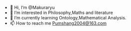 - 👋 Hi, I’m @Makuraryu
- 👀 I’m interested in Philosophy,Maths and literature
- 🌱 I’m currently learning Ontology,Mathematical Analysis.
- 📫 How to reach me Pumshang2004@163.com

<!---
Makuraryu/Makuraryu is a ✨ special ✨ repository because its `README.md` (this file) appears on your GitHub profile.
You can click the Preview link to take a look at your changes.
--->
